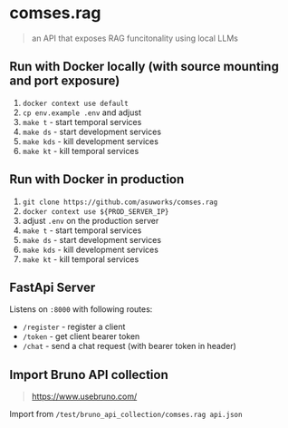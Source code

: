 # comses.rag
> an API that exposes RAG funcitonality using local LLMs

## Run with Docker locally (with source mounting and port exposure)
1. `docker context use default`
2. `cp env.example .env` and adjust
3. `make t` - start temporal services
4. `make ds` - start development services
5. `make kds` - kill development services
6. `make kt` - kill temporal services

## Run with Docker in production
1. `git clone https://github.com/asuworks/comses.rag`
2. `docker context use ${PROD_SERVER_IP}`
3. adjust `.env` on the production server
4. `make t` - start temporal services
5. `make ds` - start development services
6. `make kds` - kill development services
7. `make kt` - kill temporal services

## FastApi Server
Listens on `:8000` with following routes:

- `/register` - register a client
- `/token` - get client bearer token
- `/chat` - send a chat request (with bearer token in header)

## Import Bruno API collection
> https://www.usebruno.com/

Import from `/test/bruno_api_collection/comses.rag api.json`